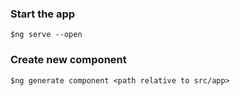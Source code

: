 ### Start the app
`$ng serve --open`

### Create new component
`$ng generate component <path relative to src/app>`
